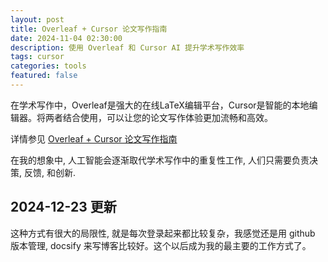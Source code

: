 ```yaml
---
layout: post
title: Overleaf + Cursor 论文写作指南
date: 2024-11-04 02:30:00
description: 使用 Overleaf 和 Cursor AI 提升学术写作效率
tags: cursor
categories: tools
featured: false
---
```


在学术写作中，Overleaf是强大的在线LaTeX编辑平台，Cursor是智能的本地编辑器。将两者结合使用，可以让您的论文写作体验更加流畅和高效。

详情参见 [Overleaf + Cursor 论文写作指南](https://github.com/1587causalai/LLM-Quickstart-Guide/blob/main/cursor/overleaf-cursor-guide.md)

在我的想象中, 人工智能会逐渐取代学术写作中的重复性工作, 人们只需要负责决策, 反馈, 和创新.

## 2024-12-23 更新

这种方式有很大的局限性, 就是每次登录起来都比较复杂，我感觉还是用 github 版本管理, docsify 来写博客比较好。这个以后成为我的最主要的工作方式了。
